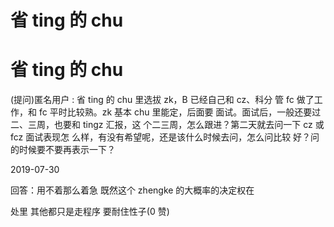 # 省 ting 的 chu

# 省 ting 的 chu

(提问)匿名用户 : 省 ting 的 chu 里选拔 zk，B 已经自己和 cz、科分 管 fc 做了工作，和 fc 平时比较熟。zk 基本 chu 里能定，后面要 面试。面试后，一般还要过二、三周，也要和 tingz 汇报，这 个二三周，怎么跟进？第二天就去问一下 cz 或 fcz 面试表现怎 么样，有没有希望呢，还是该什么时候去问，怎么问比较 好？问的时候要不要再表示一下？

2019-07-30

回答：用不着那么着急 既然这个 zhengke 的大概率的决定权在

处里 其他都只是走程序 要耐住性子(0 赞)